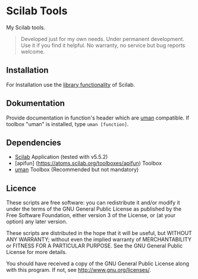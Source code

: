 # Scilab Tools

My Scilab tools.

> Developed just for my own needs. Under permanent development. Use it if you find it helpful. No warranty, no service but bug reports welcome.

## Installation
For Installation use the [library functionality](https://help.scilab.org/doc/5.3.3/en_US/lib.html "") of Scilab.

## Dokumentation

Provide documentation in function's header which are [uman](https://atoms.scilab.org/toolboxes/uman/2.1) compatible. If toolbox "uman" is installed, type `uman [function]`.

## Dependencies

* [Scilab](http://www.scilab.org/) Application (tested with v5.5.2) 
* [apifun] (https://atoms.scilab.org/toolboxes/apifun) Toolbox
* [uman](https://atoms.scilab.org/toolboxes/uman)  Toolbox (Recommended but not mandatory)


## Licence

These scripts are free software: you can redistribute it and/or modify it under the terms of the GNU General Public License as published by the Free Software Foundation, either version 3 of the License, or (at your option) any later version.

These scripts are distributed in the hope that it will be useful, but WITHOUT ANY WARRANTY; without even the implied warranty of MERCHANTABILITY or FITNESS FOR A PARTICULAR PURPOSE. See the GNU General Public License for more details.

You should have received a copy of the GNU General Public License along with this program. If not, see http://www.gnu.org/licenses/.
